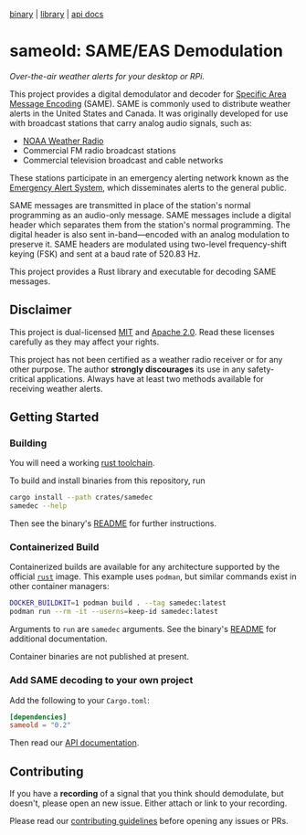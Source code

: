 [binary](https://crates.io/crates/samedec) | [library](https://crates.io/crates/sameold) | [api docs](https://docs.rs/sameold/latest/sameold)

# sameold: SAME/EAS Demodulation

*Over-the-air weather alerts for your desktop or RPi.*

This project provides a digital demodulator and decoder for
[Specific Area Message Encoding](https://en.wikipedia.org/wiki/Specific_Area_Message_Encoding)
(SAME). SAME is commonly used to distribute weather alerts in the United States
and Canada. It was originally developed for use with broadcast stations that
carry analog audio signals, such as:

* [NOAA Weather Radio](https://www.weather.gov/nwr/)
* Commercial FM radio broadcast stations
* Commercial television broadcast and cable networks

These stations participate in an emergency alerting network known as the
[Emergency Alert System](https://en.wikipedia.org/wiki/Emergency_Alert_System),
which disseminates alerts to the general public.

SAME messages are transmitted in place of the station's normal programming
as an audio-only message. SAME messages include a digital header which
separates them from the station's normal programming. The digital header is
also sent in-band—encoded with an analog modulation to preserve it. SAME
headers are modulated using two-level frequency-shift keying (FSK) and sent
at a baud rate of 520.83 Hz.

This project provides a Rust library and executable for decoding SAME messages.

## Disclaimer

This project is dual-licensed [MIT](./LICENSE-MIT) and
[Apache 2.0](./LICENSE-APACHE). Read these licenses carefully as they may
affect your rights.

This project has not been certified as a weather radio receiver or for any other
purpose. The author **strongly discourages** its use in any safety-critical
applications. Always have at least two methods available for receiving weather
alerts.

## Getting Started

### Building

You will need a working
[rust toolchain](https://www.rust-lang.org/learn/get-started).

To build and install binaries from this repository, run

```bash
cargo install --path crates/samedec
samedec --help
```

Then see the binary's [README](./crates/samedec/README.md) for further
instructions.

### Containerized Build

Containerized builds are available for any architecture supported by the
official [`rust`](https://hub.docker.com/_/rust) image. This example uses
`podman`, but similar commands exist in other container managers:

```bash
DOCKER_BUILDKIT=1 podman build . --tag samedec:latest
podman run --rm -it --userns=keep-id samedec:latest
```

Arguments to `run` are `samedec` arguments. See the binary's
[README](./crates/samedec/README.md) for additional documentation.

Container binaries are not published at present.

### Add SAME decoding to your own project

Add the following to your `Cargo.toml`:

```toml
[dependencies]
sameold = "0.2"
```

Then read our
[API documentation](https://docs.rs/sameold/latest/sameold).

## Contributing

If you have a **recording** of a signal that you think should demodulate, but
doesn't, please open an new issue. Either attach or link to your
recording.

Please read our
[contributing guidelines](https://github.com/cbs228/sameold/blob/master/CONTRIBUTING.md)
before opening any issues or PRs.
